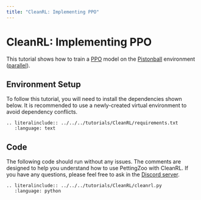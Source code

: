 ```yaml
---
title: "CleanRL: Implementing PPO"
---
```


# CleanRL: Implementing PPO

This tutorial shows how to train a [PPO](https://docs.cleanrl.dev/rl-algorithms/ppo/) model on the [Pistonball](https://pettingzoo.farama.org/environments/butterfly/pistonball/) environment ([parallel](https://pettingzoo.farama.org/api/parallel/)).

## Environment Setup
To follow this tutorial, you will need to install the dependencies shown below. It is recommended to use a newly-created virtual environment to avoid dependency conflicts.
```{eval-rst}
.. literalinclude:: ../../../tutorials/CleanRL/requirements.txt
   :language: text
```

## Code
The following code should run without any issues. The comments are designed to help you understand how to use PettingZoo with CleanRL. If you have any questions, please feel free to ask in the [Discord server](https://discord.gg/nhvKkYa6qX).
```{eval-rst}
.. literalinclude:: ../../../tutorials/CleanRL/cleanrl.py
   :language: python
```
